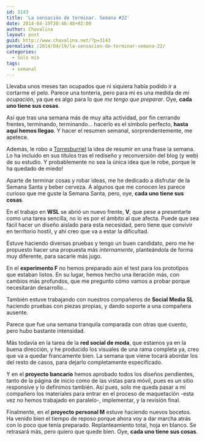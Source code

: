 ```yaml
---
id: 3143
title: 'La sensación de terminar. Semana #22'
date: 2014-04-19T20:46:48+02:00
author: Chavalina
layout: post
guid: http://www.chavalina.net/?p=3143
permalink: /2014/04/19/la-sensacion-de-terminar-semana-22/
categories:
  - Sólo mío
tags:
  - semanal
---
```

Llevaba unos meses tan ocupados que ni siquiera había podido ir a cortarme el pelo. Parece una tontería, pero para mi es una medida de _mi ocupación_, ya que es algo para lo que _me tengo que preparar_. Oye, **cada uno tiene sus cosas**. 



Así que tras una semana más de muy alta actividad, por fin cerrando frentes, terminando, terminando&#8230; hacerlo es el símbolo perfecto, **hasta aquí hemos llegao**. Y hacer el resumen semanal, sorprendentemente, me apetece. 

Además, le robo a [Torresburriel](http://www.torresburriel.com/weblog/) la idea de resumir en una frase la semana. Lo ha incluido en sus títulos tras el rediseño y reconversión del blog (y web) de su estudio. Y probablemente no sea la única idea que le robe, porque le ha quedado de miedo!

Aparte de terminar cosas y robar ideas, me he dedicado a disfrutar de la Semana Santa y beber cerveza. A algunos que me conocen les parece curioso que me guste la Semana Santa, pero, oye, **cada uno tiene sus cosas**.



En el trabajo en **WSL** se abrió un nuevo frente, **V**, que pese a presentarte como una tarea sencilla, no lo es por el ámbito al que afecta. Puede que sea fácil hacer un diseño aislado para esta necesidad, pero tiene que convivir en territorio hostil, y ahí creo que va a estar la dificultad. 

Estuve haciendo diversas pruebas y tengo un buen candidato, pero me he propuesto hacer una propuesta más _internamente_, planteándola de forma muy diferente, para sacarle más jugo.

En el **experimento F** no hemos preparado aún el test para los prototipos que estaban listos. En su lugar, hemos hecho una iteración más, con cambios más profundos, que me pregunto cómo vamos a probar porque necesitarán desarrollo&#8230;

También estuve trabajando con nuestros compañeros de **Social Media SL** haciendo pruebas con piezas propias, y dando soporte a una compañera ausente.

Parece que fue una semana tranquila comparada con otras que cuento, pero hubo bastante intensidad.

Más todavía en la tarea de la **red social de moda**, que estamos ya en la buena dirección, y he producido los visuales de una rama completa ya, creo que va a quedar francamente bien. La semana que viene tocará abordar los del resto de casos, para dejarlo completamente especificado.

Y en el **proyecto bancario** hemos aprobado todos los diseños pendientes, tanto de la página de inicio como de las vistas para móvil, pues es un sitio responsive y lo definimos también. Así pues, solo me queda pasar a mi compañero los materiales para entrar en el proceso de maquetación -esta vez no hemos trabajado en paralelo-, implementar, y la revisión final.

Finalmente, en el **proyecto personal M** estuve haciendo nuevos bocetos. Ha venido bien el tiempo de reposo porque ahora voy a dar marcha atrás con lo poco que tenía preparado. Replanteamiento total, hoja en blanco. Se retrasará más, pero quiero que quede bien. Oye, **cada uno tiene sus cosas**.